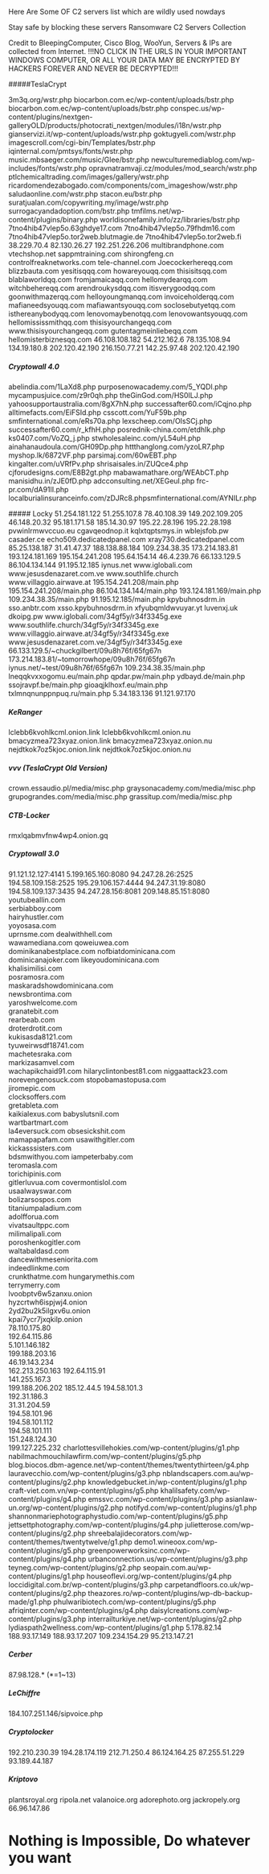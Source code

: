 Here Are Some OF C2 servers list which are wildly used nowdays 

Stay safe by blocking these servers
Ransomware C2 Servers Collection

Credit to BleepingComputer, Cisco Blog, WooYun, Servers & IPs are collected from Internet.
!!!NO CLICK IN THE URLS IN YOUR IMPORTANT WINDOWS COMPUTER, OR ALL YOUR DATA MAY BE ENCRYPTED BY HACKERS FOREVER AND NEVER BE DECRYPTED!!! 

#####TeslaCrypt
<p>3m3q.org/wstr.php
biocarbon.com.ec/wp-content/uploads/bstr.php
biocarbon.com.ec/wp-content/uploads/bstr.php
conspec.us/wp-content/plugins/nextgen-galleryOLD/products/photocrati_nextgen/modules/i18n/wstr.php
gianservizi.it/wp-content/uploads/wstr.php
goktugyeli.com/wstr.php
imagescroll.com/cgi-bin/Templates/bstr.php
iqinternal.com/pmtsys/fonts/wstr.php
music.mbsaeger.com/music/Glee/bstr.php
newculturemediablog.com/wp-includes/fonts/wstr.php
opravnatramvaji.cz/modules/mod_search/wstr.php
ptlchemicaltrading.com/images/gallery/wstr.php
ricardomendezabogado.com/components/com_imageshow/wstr.php
saludaonline.com/wstr.php
stacon.eu/bstr.php
suratjualan.com/copywriting.my/image/wstr.php
surrogacyandadoption.com/bstr.php
tmfilms.net/wp-content/plugins/binary.php
worldisonefamily.info/zz/libraries/bstr.php
7tno4hib47vlep5o.63ghdye17.com
7tno4hib47vlep5o.79fhdm16.com
7tno4hib47vlep5o.tor2web.blutmagie.de
7tno4hib47vlep5o.tor2web.fi
38.229.70.4
82.130.26.27
192.251.226.206
multibrandphone.com
vtechshop.net
sappmtraining.com
shirongfeng.cn
controlfreaknetworks.com
tele-channel.com
Joecockerhereqq.com
blizzbauta.com
yesitisqqq.com
howareyouqq.com
thisisitsqq.com
blablaworldqq.com
fromjamaicaqq.com
hellomydearqq.com
witchbehereqq.com
arendroukysdqq.com
itisverygoodqq.com
goonwithmazerqq.com
helloyoungmanqq.com
invoiceholderqq.com
mafianeedsyouqq.com
mafiawantsyouqq.com
soclosebutyetqq.com
isthereanybodyqq.com
lenovomaybenotqq.com
lenovowantsyouqq.com
hellomississmithqq.com
thisisyourchangeqq.com
www.thisisyourchangeqq.com
gutentagmeinliebeqq.com
hellomisterbiznesqq.com
46.108.108.182
54.212.162.6
78.135.108.94
134.19.180.8
202.120.42.190
216.150.77.21
142.25.97.48
202.120.42.190

##### Cryptowall 4.0
abelindia.com/1LaXd8.php
purposenowacademy.com/5_YQDI.php
mycampusjuice.com/z9r0qh.php
theGinGod.com/HS0ILJ.php
yahoosupportaustralia.com/8gX7hN.php
successafter60.com/iCqjno.php
alltimefacts.com/EiFSId.php
csscott.com/YuF59b.php
smfinternational.com/eRs70a.php
lexscheep.com/OIsSCj.php
successafter60.com/r_kfhH.php
posrednik-china.com/etdhIk.php
ks0407.com/VoZQ_j.php
stwholesaleinc.com/yL54uH.php
ainahanaudoula.com/GH09Dp.php
httthanglong.com/yzoLR7.php
myshop.lk/6872VF.php
parsimaj.com/60wEBT.php
kingalter.com/uVRfPv.php
shrisaisales.in/ZUQce4.php
cjforudesigns.com/E8B2gt.php
mabawamathare.org/WEAbCT.php
manisidhu.in/zJE0fD.php
adcconsulting.net/XEGeuI.php
frc-pr.com/dA91lI.php
localburialinsuranceinfo.com/zDJRc8.phpsmfinternational.com/AYNILr.php
</p>
##### Locky 
51.254.181.122
51.255.107.8
78.40.108.39
149.202.109.205
46.148.20.32
95.181.171.58
185.14.30.97
195.22.28.196
195.22.28.198
pvwinlrmwvccuo.eu
cgavqeodnop.it
kqlxtqptsmys.in
wblejsfob.pw
casader.ce
echo509.dedicatedpanel.com
xray730.dedicatedpanel.com
85.25.138.187
31.41.47.37
188.138.88.184
109.234.38.35
173.214.183.81
193.124.181.169
195.154.241.208
195.64.154.14
46.4.239.76
66.133.129.5
86.104.134.144
91.195.12.185
iynus.net
www.iglobali.com
www.jesusdenazaret.com.ve
www.southlife.church
www.villaggio.airwave.at
195.154.241.208/main.php
195.154.241.208/main.php
86.104.134.144/main.php
193.124.181.169/main.php
109.234.38.35/main.php
91.195.12.185/main.php
kpybuhnosdrm.in
sso.anbtr.com
xsso.kpybuhnosdrm.in
xfyubqmldwvuyar.yt
luvenxj.uk
dkoipg.pw
www.iglobali.com/34gf5y/r34f3345g.exe 
www.southlife.church/34gf5y/r34f3345g.exe 
www.villaggio.airwave.at/34gf5y/r34f3345g.exe 
www.jesusdenazaret.com.ve/34gf5y/r34f3345g.exe 
66.133.129.5/~chuckgilbert/09u8h76f/65fg67n 
173.214.183.81/~tomorrowhope/09u8h76f/65fg67n 
iynus.net/~test/09u8h76f/65fg67n
109.234.38.35/main.php 
lneqqkvxxogomu.eu/main.php 
qpdar.pw/main.php 
ydbayd.de/main.php 
ssojravpf.be/main.php 
gioaqjklhoxf.eu/main.php      
txlmnqnunppnpuq.ru/main.php
5.34.183.136
91.121.97.170

##### KeRanger
lclebb6kvohlkcml.onion.link
lclebb6kvohlkcml.onion.nu
bmacyzmea723xyaz.onion.link
bmacyzmea723xyaz.onion.nu
nejdtkok7oz5kjoc.onion.link
nejdtkok7oz5kjoc.onion.nu

##### vvv (TeslaCrypt Old Version)
crown.essaudio.pl/media/misc.php
graysonacademy.com/media/misc.php
grupograndes.com/media/misc.php
grassitup.com/media/misc.php

##### CTB-Locker
rmxlqabmvfnw4wp4.onion.gq

##### Cryptowall 3.0
91.121.12.127:4141
5.199.165.160:8080
94.247.28.26:2525
194.58.109.158:2525
195.29.106.157:4444
94.247.31.19:8080
194.58.109.137:3435
94.247.28.156:8081
209.148.85.151:8080
youtubeallin.com	
serbiabboy.com	
hairyhustler.com	
yoyosasa.com	
uprnsme.com	
dealwithhell.com	
wawamediana.com	
qoweiuwea.com	
dominikanabestplace.com	
nofbiatdominicana.com	
dominicanajoker.com	
likeyoudominicana.com	
khalisimilisi.com	
posramosra.com	
maskaradshowdominicana.com	
newsbrontima.com	
yaroshwelcome.com	
granatebit.com	
rearbeab.com	
droterdrotit.com	
kukisasda8121.com	
tyuweirwsdf18741.com	
machetesraka.com	
markizasamvel.com	
wachapikchaid91.com	
hilaryclintonbest81.com	
niggaattack23.com	
norevengenosuck.com	
stopobamastopusa.com	
jiromepic.com	
clocksoffers.com	
gretableta.com	
kaikialexus.com	
babyslutsnil.com	
wartbartmart.com	
la4eversuck.com	
obsesickshit.com	
mamapapafam.com	
usawithgitler.com	
kickasssisters.com	
bdsmwithyou.com	
iampeterbaby.com	
teromasla.com	
torichipinis.com	
gitlerluvua.com	
covermontislol.com	
usaalwayswar.com	
bolizarsospos.com	
titaniumpaladium.com	
adolfforua.com	
vivatsaultppc.com	
milimalipali.com	
poroshenkogitler.com	
waltabaldasd.com	
dancewithmeseniorita.com	
indeedlinkme.com	
crunkthatme.com	
hungarymethis.com	
terrymerry.com	
lvoobptv6w5zanxu.onion	
hyzcrtwh6ispjwj4.onion	
2yd2bu2k5ilgxv6u.onion	
kpai7ycr7jxqkilp.onion	
78.110.175.80	
192.64.115.86	
5.101.146.182	
199.188.203.16	
46.19.143.234	
162.213.250.163	
192.64.115.91	
141.255.167.3	
199.188.206.202	
185.12.44.5	
194.58.101.3	
192.31.186.3	
31.31.204.59	
194.58.101.96	
194.58.101.112	
194.58.101.111	
151.248.124.30	
199.127.225.232	
charlottesvillehokies.com/wp-content/plugins/g1.php
nabilmachmouchilawfirm.com/wp-content/plugins/g5.php
blog.biocos.dbm-agence.net/wp-content/themes/twentythirteen/g4.php
lauravecchio.com/wp-content/plugins/g3.php
nblandscapers.com.au/wp-content/plugins/g2.php
knowledgebucket.in/wp-content/plugins/g1.php
craft-viet.com.vn/wp-content/plugins/g5.php
khalilsafety.com/wp-content/plugins/g4.php
emssvc.com/wp-content/plugins/g3.php
asianlaw-un.org/wp-content/plugins/g2.php
notifyd.com/wp-content/plugins/g1.php
shannonmariephotographystudio.com/wp-content/plugins/g5.php
jettsettphotography.com/wp-content/plugins/g4.php
julietterose.com/wp-content/plugins/g2.php
shreebalajidecorators.com/wp-content/themes/twentytwelve/g1.php
demo1.wineoox.com/wp-content/plugins/g5.php
greenpowerworksinc.com/wp-content/plugins/g4.php
urbanconnection.us/wp-content/plugins/g3.php
teyneg.com/wp-content/plugins/g2.php
seopain.com.au/wp-content/plugins/g1.php
houseoflevi.org/wp-content/plugins/g4.php
loccidigital.com.br/wp-content/plugins/g3.php
carpetandfloors.co.uk/wp-content/plugins/g2.php
theazores.ro/wp-content/plugins/wp-db-backup-made/g1.php
phulwaribiotech.com/wp-content/plugins/g5.php
afriqinter.com/wp-content/plugins/g4.php
daisylcreations.com/wp-content/plugins/g3.php
interrailturkiye.net/wp-content/plugins/g2.php
lydiaspath2wellness.com/wp-content/plugins/g1.php
5.178.82.14
188.93.17.149
188.93.17.207
109.234.154.29
95.213.147.21

##### Cerber
87.98.128.*
(*=1~13)

##### LeChiffre
184.107.251.146/sipvoice.php

##### Cryptolocker
192.210.230.39
194.28.174.119
212.71.250.4
86.124.164.25
87.255.51.229
93.189.44.187

##### Kriptovo
plantsroyal.org
ripola.net
valanoice.org
adorephoto.org
jackropely.org
66.96.147.86
 <h1> Nothing is Impossible, Do whatever you want </h1>
